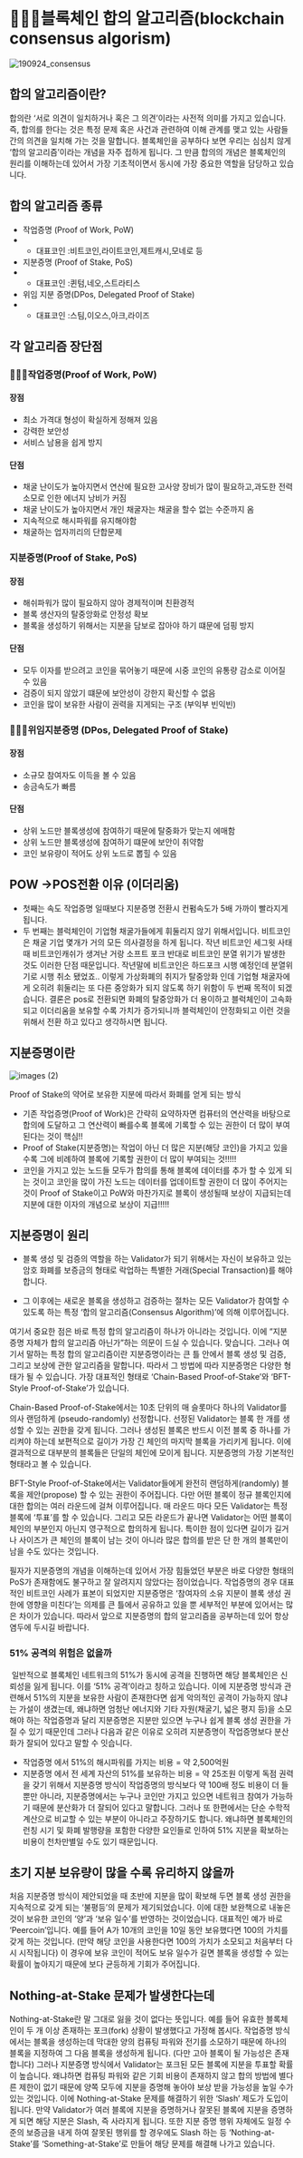# 👩🏻‍🎓블록체인 합의 알고리즘(blockchain consensus algorism)

![190924_consensus](https://user-images.githubusercontent.com/88940298/147365249-f83e1a95-c973-465c-97ad-014dda903ba9.png)
## 합의 알고리즘이란?

합의란 ‘서로 의견이 일치하거나 혹은 그 의견’이라는 사전적 의미를 가지고 있습니다. 즉, 합의를 한다는 것은 특정 문제 혹은 사건과 관련하여 이해 관계를 맺고 있는 사람들 간의 의견을 일치해 가는 것을 말합니다. 블록체인을 공부하다 보면 우리는 심심치 않게 ‘합의 알고리즘’이라는 개념을 자주 접하게 됩니다. 그 만큼 합의의 개념은 블록체인의 원리를 이해하는데 있어서 가장 기초적이면서 동시에 가장 중요한 역할을 담당하고 있습니다.

## 합의 알고리즘 종류
- 작업증명 (Proof of Work, PoW) 
- - 대표코인 :비트코인,라이트코인,제트캐시,모네로 등
- 지분증명 (Proof of Stake, PoS) 
- - 대표코인 :퀸텀,네오,스트라티스
- 위임 지분 증명(DPos, Delegated Proof of Stake)
- - 대표코인 :스팀,이오스,아크,라이즈

## 각 알고리즘 장단점 
### 👩🏻‍🎓작업증명(Proof of Work, PoW) 
#### 장점
- 최소 가격대 형성이 확실하게 정해져 있음
- 강력한 보안성
- 서비스 남용을 쉽게 방지

#### 단점
- 채굴 난이도가 높아지면서 연산에 필요한 고사양 장비가 많이 필요하고,과도한 전력 소모로 인한 에너지 낭비가 커짐
- 채굴 난이도가 높아지면서 개인 채굴자는 채굴을 할수 없는 수준까지 옴
- 지속적으로 해시파워를 유지해야함
- 채굴하는 업자끼리의 단합문제


### 지분증명(Proof of Stake, PoS) 
#### 장점 
- 해쉬파워가 많이 필요하지 않아 경제적이며 친환경적
- 블록 생산자의 탈중앙화로 안정성 확보
- 블록을 생성하기 위해서는 지분을 담보로 잡아야 하기 떄문에 덤핑 방지

#### 단점
- 모두 이자를 받으려고 코인을 묶어놓기 때문에 시중 코인의 유통량 감소로 이어질 수 있음
- 검증이 되지 않았기 떄문에 보안성이 강한지 확신할 수 없음
- 코인을 많이 보유한 사람이 권력을 지게되는 구조 (부익부 빈익빈)

### 👩🏻‍🎓위임지분증명 (DPos, Delegated Proof of Stake)
#### 장점
- 소규모 참여자도 이득을 볼 수 있음
- 송금속도가 빠름
#### 단점
- 상위 노드만 블록생성에 참여하기 때문에 탈중화가 맞는지 에매함
- 상위 노드만 블록생성에 참여하기 떄문에 보안이 취약함
- 코인 보유량이 적어도 상위 노드로 뽑힐 수 있음

## POW ->POS전환 이유 (이더리움)
- 첫째는 속도
작업증명 일때보다 지분증명 전환시 컨펌속도가 5배 가까이 빨라지게 됩니다.
- 두 번째는 블럭체인이 기업형 채굴가들에게 휘둘리지 않기 위해서입니다.
비트코인은 채굴 기업 몇개가 거의 모든 의사결정을 하게 됩니다.
작년 비트코인 세그윗 사태 때 비트코인캐쉬가 생겨난 거랑 소프트 포크 반대로 비트코인 분열 위기가 발생한 것도 이러한 단점 때문입니다.
작년말에 비트코인은 하드포크 시행 예정인데 분열위기로 시행 취소 됐었죠..
이렇게 가상화폐의 취지가 탈중앙화 인데 기업형 채굴자에게 오히려 휘둘리는 또 다른 중앙화가 되지 않도록 하기 위함이 두 번째 목적이 되겠습니다.
결론은 pos로 전환되면 화폐의 탈중앙화가 더 용이하고 블럭체인이 고속화 되고 이더리움을 보유할 수록 가치가 증가되니까 블럭체인이 안정화되고 이런 것을 위해서 전환 하고 있다고 생각하시면 됩니다.


## 지분증명이란
![images (2)](https://user-images.githubusercontent.com/88940298/147388067-e2440510-d898-4434-ac32-9f98b171ca24.jpeg)

Proof of Stake의 약어로 보유한 지분에 따라서 화폐를 얻게 되는 방식

- 기존 작업증명(Proof of Work)은  간략히 요약하자면 컴퓨터의 연산력을 바탕으로 합의에 도달하고 그 연산력이 빠를수록 블록에 기록할 수 있는 권한이 더 많이 부여된다는 것이 핵심!!
- Proof of Stake(지분증명)는 작업이 아닌 더 많은 지분(해당 코인)을 가지고 있을수록 그에 비례하여 블록에 기록할 권한이 더 많이 부여되는 것!!!!! 
- 코인을 가지고 있는 노드들 모두가 합의를 통해 블록에 데이터를 추가 할 수 있게 되는 것이고 코인을 많이 가진 노드는 데이터를 업데이트할 권한이 더 많이 주어지는 것이 Proof of Stake이고 PoW와 마찬가지로 블록이 생성될때 보상이 지급되는데 지분에 대한 이자의 개념으로 보상이 지급!!!!!

## 지분증명이 원리
- 블록 생성 및 검증의 역할을 하는 Validator가 되기 위해서는 자신이 보유하고 있는 암호 화폐를 보증금의 형태로 락업하는 특별한 거래(Special Transaction)를 해야 합니다.

- 그 이후에는 새로운 블록을 생성하고 검증하는 절차는 모든 Validator가 참여할 수 있도록 하는 특정 ‘합의 알고리즘(Consensus Algorithm)’에 의해 이루어집니다.

여기서 중요한 점은 바로 특정 합의 알고리즘이 하나가 아니라는 것입니다. 이에 “지분증명 자체가 합의 알고리즘 아닌가”하는 의문이 드실 수 있습니다. 맞습니다. 그러나 여기서 말하는 특정 합의 알고리즘이란 지분증명이라는 큰 틀 안에서 블록 생성 및 검증, 그리고 보상에 관한 알고리즘을 말합니다. 따라서 그 방법에 따라 지분증명은 다양한 형태가 될 수 있습니다. 가장 대표적인 형태로 ‘Chain-Based Proof-of-Stake’와 ‘BFT-Style Proof-of-Stake’가 있습니다.


Chain-Based Proof-of-Stake에서는 10초 단위의 매 슬롯마다 하나의 Validator를 의사 랜덤하게 (pseudo-randomly) 선정합니다. 선정된 Validator는 블록 한 개를 생성할 수 있는 권한을 갖게 됩니다. 그러나 생성된 블록은 반드시 이전 블록 중 하나를 가리켜야 하는데 보편적으로 길이가 가장 긴 체인의 마지막 블록을 가리키게 됩니다. 이에 결과적으로 대부분의 블록들은 단일의 체인에 모이게 됩니다. 지분증명의 가장 기본적인 형태라고 볼 수 있습니다.

BFT-Style Proof-of-Stake에서는 Validator들에게 완전히 랜덤하게(randomly) 블록을 제안(propose) 할 수 있는 권한이 주어집니다. 다만 어떤 블록이 정규 블록인지에 대한 합의는 여러 라운드에 걸쳐 이루어집니다. 매 라운드 마다 모든 Validator는 특정 블록에 ‘투표’를 할 수 있습니다. 그리고 모든 라운드가 끝나면 Validator는 어떤 블록이 체인의 부분인지 아닌지 영구적으로 합의하게 됩니다. 특이한 점이 있다면 길이가 길거나 사이즈가 큰 체인의 블록이 남는 것이 아니라 많은 합의를 받은 단 한 개의 블록만이 남을 수도 있다는 것입니다.

필자가 지분증명의 개념을 이해하는데 있어서 가장 힘들었던 부분은 바로 다양한 형태의 PoS가 존재함에도 불구하고 잘 알려지지 않았다는 점이었습니다. 작업증명의 경우 대표적인 비트코인 사례가 표본이 되었지만 지분증명은 ‘참여자의 소유 지분이 블록 생성 권한에 영향을 미친다’는 의제를 큰 틀에서 공유하고 있을 뿐 세부적인 부분에 있어서는 많은 차이가 있습니다. 따라서 앞으로 지분증명의 합의 알고리즘을 공부하는데 있어 항상 염두에 두시길 바랍니다.

### 51% 공격의 위험은 없을까
 일반적으로 블록체인 네트워크의 51%가 동시에 공격을 진행하면 해당 블록체인은 신뢰성을 잃게 됩니다. 이를 ‘51% 공격’이라고 칭하고 있습니다. 이에 지분증명 방식과 관련해서 51%의 지분을 보유한 사람이 존재한다면 쉽게 악의적인 공격이 가능하지 않냐는 가설이 생겼는데, 왜냐하면 엄청난 에너지와 기타 자원(채굴기, 넓은 평지 등)을 소모해야 하는 작업증명과 달리 지분증명은 지분만 있으면 누구나 쉽게 블록 생성 권한을 가질 수 있기 때문인데 그러나  다음과 같은 이유로 오히려 지분증명이 작업증명보다 분산화가 잘되어 있다고 말할 수 잇습니다.

- 작업증명 에서 51%의 해시파워를 가지는 비용 = 약 2,500억원
- 지분증명 에서 전 세계 자산의 51%를 보유하는 비용 = 약 25조원
이렇게 독점 권력을 갖기 위해서 지분증명 방식이 작업증명의 방식보다 약 100배 정도 비용이 더 들뿐만 아니라, 지분증명에서는 누구나 코인만 가지고 있으면 네트워크 참여가 가능하기 때문에 분산화가 더 잘되어 있다고 말합니다. 그러나 또 한편에서는 단순 수학적 계산으로 비교할 수 있는 부분이 아니라고 주장하기도 합니다. 왜냐하면 블록체인의 런칭 시기 및 화폐 발행량을 포함한 다양한 요인들로 인하여 51% 지분을 확보하는 비용이 천차만별일 수도 있기 때문입니다.

## 초기 지분 보유량이 많을 수록 유리하지 않을까
처음 지분증명 방식이 제안되었을 때 초반에 지분을 많이 확보해 두면 블록 생성 권한을 지속적으로 갖게 되는 ‘불평등’의 문제가 제기되었습니다. 이에 대한 보완책으로 내놓은 것이 보유한 코인의 ‘양’과 ‘보유 일수’를 반영하는 것이었습니다. 대표적인 예가 바로 ‘Peercoin’입니다. 예를 들어 A가 10개의 코인을 10일 동안 보유했다면 100의 가치를 갖게 하는 것입니다. (만약 해당 코인을 사용한다면 100의 가치가 소모되고 처음부터 다시 시작됩니다) 이 경우에 보유 코인이 적어도 보유 일수가 길면 블록을 생성할 수 있는 확률이 높아지기 때문에 보다 균등하게 기회가 주어집니다.

## Nothing-at-Stake 문제가 발생한다는데
Nothing-at-Stake란 말 그대로 잃을 것이 없다는 뜻입니다. 예를 들어 유효한 블록체인이 두 개 이상 존재하는 포크(fork) 상황이 발생했다고 가정해 봅시다. 작업증명 방식에서는 블록을 생성하는데 막대한 양의 컴퓨팅 파워와 전기를 소모하기 때문에 하나의 블록을 지정하여 그 다음 블록을 생성하게 됩니다. (다만 고아 블록이 될 가능성은 존재합니다) 그러나 지분증명 방식에서 Validator는 포크된 모든 블록에 지분을 투표할 확률이 높습니다. 왜냐하면 컴퓨팅 파워와 같은 기회 비용이 존재하지 않고 합의 방법에 별다른 제한이 없기 때문에 양쪽 모두에 지분을 증명해 놓아야 보상 받을 가능성을 높일 수가 있는 것입니다. 이에 Nothing-at-Stake 문제를 해결하기 위한 ‘Slash’ 제도가 도입이 됩니다. 만약 Validator가 여러 블록에 지분을 증명하거나 잘못된 블록에 지분을 증명하게 되면 해당 지분은 Slash, 즉 사라지게 됩니다. 또한 지분 증명 행위 자체에도 일정 수준의 보증금을 내게 하여 잘못된 행위를 할 경우에도 Slash 하는 등 ‘Nothing-at-Stake’를 ‘Something-at-Stake’로 만들어 해당 문제를 해결해 나가고 있습니다.


